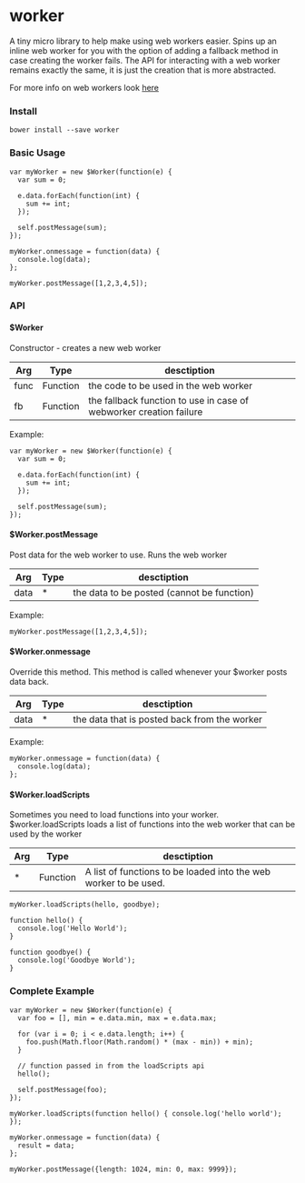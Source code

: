 # worker

A tiny micro library to help make using web workers easier. Spins up an inline web worker for you with the option of adding a fallback method in case creating the worker fails. The API for interacting with a web worker remains exactly the same, it is just the creation that is more abstracted.

For more info on web workers look [here](https://developer.mozilla.org/en-US/docs/Web/API/Web_Workers_API/Using_web_workers)

### Install

```
bower install --save worker
```

### Basic Usage

```JS
var myWorker = new $Worker(function(e) {
  var sum = 0;
  
  e.data.forEach(function(int) {
    sum += int;
  });
  
  self.postMessage(sum);
});

myWorker.onmessage = function(data) {
  console.log(data);
};

myWorker.postMessage([1,2,3,4,5]);
```

### API

#### $Worker
Constructor - creates a new web worker

| Arg     | Type    | desctiption |
| --------|---------|-------|
| func  | Function   | the code to be used in the web worker    |
| fb | Function | the fallback function to use in case of webworker creation failure    |

Example:
```JS
var myWorker = new $Worker(function(e) {
  var sum = 0;
  
  e.data.forEach(function(int) {
    sum += int;
  });
  
  self.postMessage(sum);
});
```

#### $Worker.postMessage
Post data for the web worker to use. Runs the web worker

| Arg     | Type    | desctiption |
| --------|---------|-------|
| data  | * | the data to be posted (cannot be function)  |

Example:
```JS
myWorker.postMessage([1,2,3,4,5]);
```

#### $Worker.onmessage
Override this method. This method is called whenever your $worker posts data back.

| Arg     | Type    | desctiption |
| --------|---------|-------|
| data  | * | the data that is posted back from the worker|

Example:
```JS
myWorker.onmessage = function(data) {
  console.log(data);
};
```

#### $Worker.loadScripts
Sometimes you need to load functions into your worker. $worker.loadScripts loads a list of functions into the web worker that can be used by the worker

| Arg     | Type    | desctiption |
| --------|---------|-------|
| *  | Function | A list of functions to be loaded into the web worker to be used.  |

```JS
myWorker.loadScripts(hello, goodbye);

function hello() {
  console.log('Hello World');
}

function goodbye() {
  console.log('Goodbye World');
}
```


### Complete Example
```JS
var myWorker = new $Worker(function(e) {
  var foo = [], min = e.data.min, max = e.data.max;
  
  for (var i = 0; i < e.data.length; i++) {
    foo.push(Math.floor(Math.random() * (max - min)) + min);
  }
  
  // function passed in from the loadScripts api
  hello();

  self.postMessage(foo);
});

myWorker.loadScripts(function hello() { console.log('hello world'); });

myWorker.onmessage = function(data) {
  result = data;
};

myWorker.postMessage({length: 1024, min: 0, max: 9999});
```



